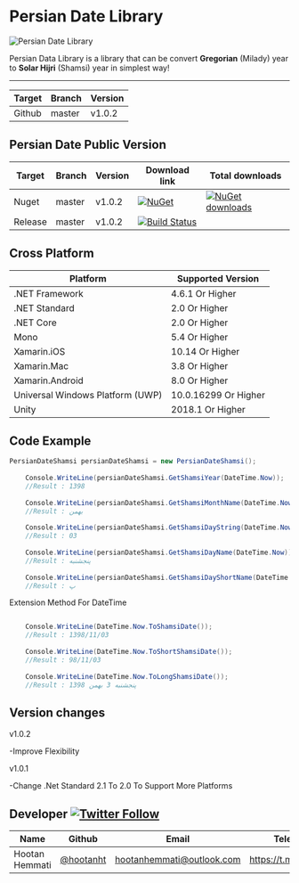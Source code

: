 # Persian Date Library

![Persian Date Library](https://lh3.googleusercontent.com/p_InfUloerXCEMJLLGA4n8HAQT7yR1kTn53cpYwFlFHkqa9TlaXE9K6BVef6i19JJzo=s180-rw)

Persian Data Library is a library that can be convert **Gregorian** (Milady) year to **Solar Hijri** (Shamsi) year in simplest way!

-------------------------

| Target | Branch | Version |
| ------ | ------ | ------ |
| Github | master | v1.0.2 | 


## Persian Date Public Version
| Target | Branch | Version | Download link | Total downloads |
| ------ | ------ | ------ | ------ | ------ |
| Nuget | master | v1.0.2 | [![NuGet](https://img.shields.io/nuget/v/PersianDateShamsi.svg)](https://www.nuget.org/packages/PersianDateShamsi) | [![NuGet downloads](https://img.shields.io/nuget/dt/PersianDateShamsi.svg)](https://www.nuget.org/packages/PersianDateShamsi) |
| Release | master | v1.0.2 | [![Build Status](https://dev.azure.com/hootanht/PersianDate/_apis/build/status/PersianDate?branchName=master)](https://dev.azure.com/hootanht/PersianDate/_apis/build/status/PersianDate?branchName=master) | |

## Cross Platform

| Platform | Supported Version |
| ------ | ------ |
| .NET Framework | 4.6.1 Or Higher|
| .NET Standard | 2.0 Or Higher|
| .NET Core | 2.0 Or Higher|
| Mono | 5.4 Or Higher|
| Xamarin.iOS | 10.14 Or Higher|
| Xamarin.Mac | 3.8 Or Higher|
| Xamarin.Android | 8.0 Or Higher|
| Universal Windows Platform (UWP) | 10.0.16299 Or Higher|
| Unity | 2018.1 Or Higher|

## Code Example

```c#
PersianDateShamsi persianDateShamsi = new PersianDateShamsi();
    
    Console.WriteLine(persianDateShamsi.GetShamsiYear(DateTime.Now));
    //Result : 1398
    
    Console.WriteLine(persianDateShamsi.GetShamsiMonthName(DateTime.Now));
    //Result : بهمن
    
    Console.WriteLine(persianDateShamsi.GetShamsiDayString(DateTime.Now));
    //Result : 03
    
    Console.WriteLine(persianDateShamsi.GetShamsiDayName(DateTime.Now));
    //Result : پنجشنبه
    
    Console.WriteLine(persianDateShamsi.GetShamsiDayShortName(DateTime.Now));
    //Result : پ
```

Extension Method For DateTime

```c#

    Console.WriteLine(DateTime.Now.ToShamsiDate());
    //Result : 1398/11/03
    
    Console.WriteLine(DateTime.Now.ToShortShamsiDate());
    //Result : 98/11/03
    
    Console.WriteLine(DateTime.Now.ToLongShamsiDate());
    //Result : پنجشنبه 3 بهمن 1398
```

## Version changes
v1.0.2

-Improve Flexibility

v1.0.1

-Change .Net Standard 2.1 To 2.0 To Support More Platforms
## Developer [![Twitter Follow](https://img.shields.io/twitter/follow/hootanht?style=social)](https://twitter.com/hootanht)

| Name | Github | Email | Telegram |
| ------ | ------ | ------ | ------ |
| Hootan Hemmati | [@hootanht](https://github.com/hootanht) | [hootanhemmati@outlook.com](mailto:hootanhemmati@outlook.com) | https://t.me/hootanht |
